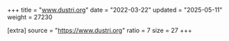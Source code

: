 +++
title = "www.dustri.org"
date = "2022-03-22"
updated = "2025-05-11"
weight = 27230

[extra]
source = "https://www.dustri.org"
ratio = 7
size = 27
+++
